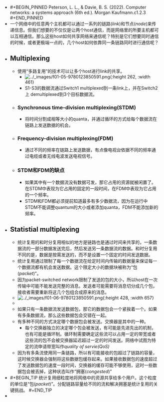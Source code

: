 - #+BEGIN_PINNED
  Peterson, L. L., & Davie, B. S. (2022). Computer networks: a systems approach (6th ed.). Morgan Kaufmann.c1.2.3
  #+END_PINNED
- 一个网络中的任意两个主机都可以通过一系列的链路(*link*)和节点(*node*)来传递信息。但我们想要的不仅仅是让两个host通信，而是网络里的所要主机都可以互相通信。那么这些host如何共享网络来通信呢？特别是它们想要同时通信的时候，或者更极端一点的，几个host如何依靠同一条链路同时进行通信呢？
- ## Multiplexing
	- 使用“多路复用”的技术可以让多个host进行link的共享。
		- ![../_images/f01-05-9780123850591.png](https://book.systemsapproach.org/_images/f01-05-9780123850591.png){:height 262, :width 461}
		- S1-S3的数据流通过Switch1 multiplexed到一条link上，并在Switch2 上 demultiplexed到3个目标数据流。
	- ### Synchronous time-division multiplexing(STDM)
		- 将时间分割成相等大小的quanta，并通过循环的方式给每个数据流在链路上发送数据的机会。
	- ### Frequency-division multiplexing(FDM)
		- 通过不同的频率在链路上发送数据，有点像电视台依据不同的频率通过电缆或者无线电波发送电视信号。
	- ### STDM和FDM的缺点
		- 如果其中有一个数据流没有数据可发，那它占用的资源就被闲置了。在STDM中表现为它占用的固定的一段时间，在FDM中表现为它占用的一个频率。
		- STDM和FDM都必须提前知道最多有多少数据流，因为在运行中STDM不能调整quantum的大小或者添加quanta，FDM不能添加新的频率。
- ## Statistial multiplexing
	- 统计复用的和时分复用相似的地方是链路也是通过时间来共享的，一条数据流的一部分数据发送完后，然后发送另一条数据流的数据。和时分复用不同的是，数据是按需发送的，而不是设置一个固定的时间发送数据。
	- 统计复用通过限制了每一个数据流在给定时间内传输的数据量来保证每一个数据流都有机会发送数据。这个限定大小的数据块被称为“包(*packet*)”。
	- 因为packet-switched network限制了发送的包的大小，所以host在一次传输中可能不能发送完整的消息。发送者可能需要将消息切分成几个包，接收者需要重新将这几个包组合成原来的消息。
	- ![../_images/f01-06-9780123850591.png](https://book.systemsapproach.org/_images/f01-06-9780123850591.png){:height 428, :width 657}
	-
	- 如果只有一条数据流发送数据包，那它的数据包会一个紧挨着一个。如果有多条数据流，那么这些数据包会交错在一起。
	- 有多种不同的方式决定哪个数据包会被发送。交换器是其中的一种。
		- 每个交换器独立的决定哪个包会被发送，有可能是先进先出的机制，也有可能是循环制。循环制需要确定这些流可以占用一定的带宽或者这些流的包不会被交换器延迟超过一定的时间发送。网络中试图为特定的流申请带宽叫作*quality of servie(QoS)*
	- 因为有多条流使用同一条链路，所以有可能接收的包超过了链路的容量，这时候交换器会强制将这些数据包缓存起来。如果接收数据包的速度超过了发送数据包的速度一段时间，交换器的缓存可能不够使用，这时一些数据包会被丢掉，这种状态叫作“拥塞(*congested*)”
- #+BEGIN_TIP
  统计复用细粒度地将网络中的资源共享给多个用户。这个粒度的单位是“包(*packet*)”。分配链路容量给不同的流和解决拥塞是统计复用的关键挑战。
  #+END_TIP
-